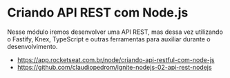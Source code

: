 # Criando API REST com Node.js

Nesse módulo iremos desenvolver uma API REST, mas dessa vez utilizando o Fastify, Knex, TypeScript e outras ferramentas para auxiliar durante o desenvolvimento.

- https://app.rocketseat.com.br/node/criando-api-restful-com-node-js
- https://github.com/claudiopedrom/ignite-nodejs-02-api-rest-nodejs
